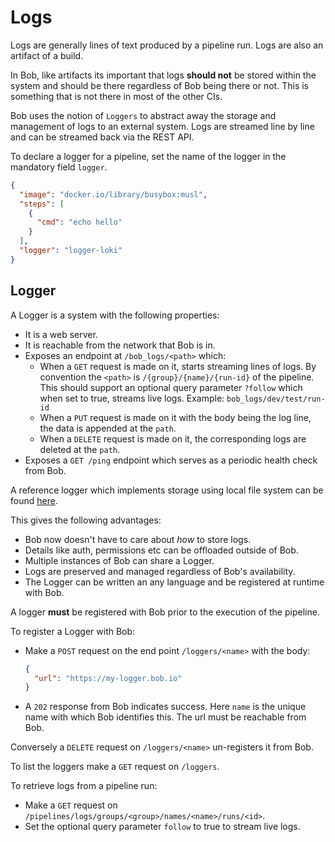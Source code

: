 # Logs

Logs are generally lines of text produced by a pipeline run. Logs are also an artifact of a build.

In Bob, like artifacts its important that logs **should not** be stored within the system and should be there regardless of
Bob being there or not. This is something that is not there in most of the other CIs.

Bob uses the notion of `Loggers` to abstract away the storage and management of logs to an external system.
Logs are streamed line by line and can be streamed back via the REST API.

To declare a logger for a pipeline, set the name of the logger in the mandatory field `logger`.

```json
{
  "image": "docker.io/library/busybox:musl",
  "steps": [
    {
      "cmd": "echo hello"
    }
  ],
  "logger": "logger-loki"
}
```

## Logger

A Logger is a system with the following properties:

- It is a web server.
- It is reachable from the network that Bob is in.
- Exposes an endpoint at `/bob_logs/<path>` which:
    - When a `GET` request is made on it, starts streaming lines of logs. By convention the `<path>` is `/{group}/{name}/{run-id}` of the pipeline.
      This should support an optional query parameter `?follow` which when set to true, streams live logs.
      Example: `bob_logs/dev/test/run-id`
    - When a `PUT` request is made on it with the body being the log line, the data is appended at the `path`.
    - When a `DELETE` request is made on it, the corresponding logs are deleted at the `path`.
- Exposes a `GET /ping` endpoint which serves as a periodic health check from Bob.

A reference logger which implements storage using local file system can be found [here](https://github.com/bob-cd/logger-local).

This gives the following advantages:

- Bob now doesn't have to care about _how_ to store logs.
- Details like auth, permissions etc can be offloaded outside of Bob.
- Multiple instances of Bob can share a Logger.
- Logs are preserved and managed regardless of Bob's availability.
- The Logger can be written an any language and be registered at runtime with Bob.

A logger **must** be registered with Bob prior to the execution of the pipeline.

To register a Logger with Bob:

- Make a `POST` request on the end point `/loggers/<name>` with the body:
  ```json
  {
    "url": "https://my-logger.bob.io"
  }
  ```
- A `202` response from Bob indicates success.
  Here `name` is the unique name with which Bob identifies this. The url must be reachable from Bob.

Conversely a `DELETE` request on `/loggers/<name>` un-registers it from Bob.

To list the loggers make a `GET` request on `/loggers`.

To retrieve logs from a pipeline run:

- Make a `GET` request on `/pipelines/logs/groups/<group>/names/<name>/runs/<id>`.
- Set the optional query parameter `follow` to true to stream live logs.
